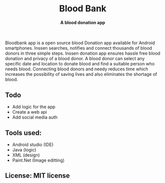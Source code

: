 <h1 align="center">Blood Bank</h1>
<h4 align="center">A blood donation app </h4>

<br>

<p>Bloodbank app is a open source blood Donation app available for Android smartphones. Inssen searches, notifies and connect thousands of blood donors in three simple steps. Inssen donation app ensures hassle free blood donation and privacy of a blood donor. A blood donor can select any specific date and location to donate blood and find a suitable person who needs blood. Connecting blood donors and needy reduces time which increases the possibility of saving lives and also eliminates the shortage of blood.</p>

## Todo
* Add logic for the app
* Create a web api
* Add social media auth

## Tools used:
* Android studio (IDE)
* Java (logic)
* XML (design)
* Paint.Net (Image editting)



## License: MIT license
